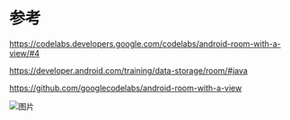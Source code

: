 # 参考
https://codelabs.developers.google.com/codelabs/android-room-with-a-view/#4

https://developer.android.com/training/data-storage/room/#java

https://github.com/googlecodelabs/android-room-with-a-view

 ![图片](https://codelabs.developers.google.com/codelabs/android-room-with-a-view/img/a7da8f5ea91bac52.png)
